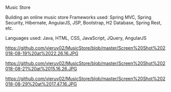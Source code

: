 Music Store

Building an online music store
Frameworks used: Spring MVC, Spring Security, Hibernate, AngularJS, JSP, Bootstrap, H2 Database, Spring Rest, etc.

Languages used: Java, HTML, CSS, JavaScript, JQuery, AngularJS


https://github.com/vieruv02/MusicStore/blob/master/Screen%20Shot%202018-08-19%20at%2022.26.16.JPG

https://github.com/vieruv02/MusicStore/blob/master/Screen%20Shot%202018-08-21%20at%2015.16.26.JPG

https://github.com/vieruv02/MusicStore/blob/master/Screen%20Shot%202018-08-29%20at%2017.47.16.JPG

